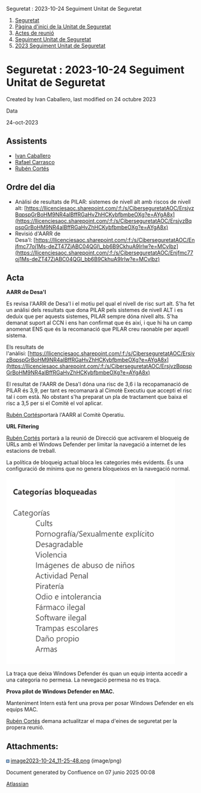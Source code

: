Seguretat : 2023-10-24 Seguiment Unitat de Seguretat  

1.  [Seguretat](index.md)
2.  [Pàgina d'inici de la Unitat de Seguretat](15368362.md)
3.  [Actes de reunió](26317880.md)
4.  [Seguiment Unitat de Seguretat](Seguiment-Unitat-de-Seguretat_93357392.md)
5.  [2023 Seguiment Unitat de Seguretat](2023-Seguiment-Unitat-de-Seguretat_100009470.md)

Seguretat : 2023-10-24 Seguiment Unitat de Seguretat
====================================================

Created by Ivan Caballero, last modified on 24 octubre 2023

Data

24-oct-2023

Assistents
----------

*   [Ivan Caballero](https://confluence.aoc.cat/display/~icaballero)
*   [Rafael Carrasco](https://confluence.aoc.cat/display/~rcarrasco)
*   [Rubén Cortés](https://confluence.aoc.cat/display/~rcortes)

Ordre del dia
-------------

*   Anàlisi de resultats de PILAR: sistemes de nivell alt amb riscos de nivell alt: [https://llicenciesaoc.sharepoint.com/:f:/s/CiberseguretatAOC/ErsjvzBqpspGrBoHM9NR4aIBffRGaHvZhHCKybfbmbeOXg?e=AYgA8x](https://llicenciesaoc.sharepoint.com/:f:/s/CiberseguretatAOC/ErsjvzBqpspGrBoHM9NR4aIBffRGaHvZhHCKybfbmbeOXg?e=AYgA8x)
*   Revisió d'AARR de Desa'l: [https://llicenciesaoc.sharepoint.com/:f:/s/CiberseguretatAOC/Enjfmc77oj1Ms-deZT47ZjABC04QGI\_bb6B9CkhuA9IrIw?e=MCvIbz](https://llicenciesaoc.sharepoint.com/:f:/s/CiberseguretatAOC/Enjfmc77oj1Ms-deZT47ZjABC04QGI_bb6B9CkhuA9IrIw?e=MCvIbz)

Acta
----

**AARR de Desa'l**

Es revisa l'AARR de Desa'l i el motiu pel qual el nivell de risc surt alt. S'ha fet un anàlisi dels resultats que dona PILAR pels sistemes de nivell ALT i es deduix que per aquests sistemes, PILAR sempre dóna nivell alts. S'ha demanat suport al CCN i ens han confirmat que és així, i que hi ha un camp anomenat ENS que és la recomanació que PILAR creu raonable per aquell sistema.

Els resultats de l'anàlisi: [https://llicenciesaoc.sharepoint.com/:f:/s/CiberseguretatAOC/ErsjvzBqpspGrBoHM9NR4aIBffRGaHvZhHCKybfbmbeOXg?e=AYgA8x](https://llicenciesaoc.sharepoint.com/:f:/s/CiberseguretatAOC/ErsjvzBqpspGrBoHM9NR4aIBffRGaHvZhHCKybfbmbeOXg?e=AYgA8x)

El resultat de l'AARR de Desa'l dóna una risc de 3,6 i la recopamanació de PILAR és 3,9, per tant es recomanarà al Cimotè Executiu que accepti el risc tal i com està. No obstant s'ha preparat un pla de tractament que baixa el risc a 3,5 per si el Comitè el vol aplicar.

[Rubén Cortés](https://confluence.aoc.cat/display/~rcortes)portarà l'AARR al Comitè Operatiu.

  

**URL Filtering**

[Rubén Cortés](https://confluence.aoc.cat/display/~rcortes) portarà a la reunió de Direcció que activarem el bloqueig de URLs amb el Windows Defender per limitar la navegació a internet de les estacions de treball.

La política de bloqueig actual bloca les categories més evidents. És una configuració de mínims que no genera bloqueixos en la navegació normal.

![](attachments/81855943/100008199.png)

La traça que deixa Windows Defender és quan un equip intenta accedir a una categoria no permesa. La nevegació permesa no es traça.

**Prova pilot de Windows Defender en MAC.**

Manteniment Intern està fent una prova per posar Windows Defender en els equips MAC.

  

[Rubén Cortés](https://confluence.aoc.cat/display/~rcortes) demana actualitzar el mapa d'eines de seguretat per la propera reunió.

Attachments:
------------

![](images/icons/bullet_blue.gif) [image2023-10-24\_11-25-48.png](attachments/81855943/100008199.png) (image/png)  

Document generated by Confluence on 07 junio 2025 00:08

[Atlassian](http://www.atlassian.com/)